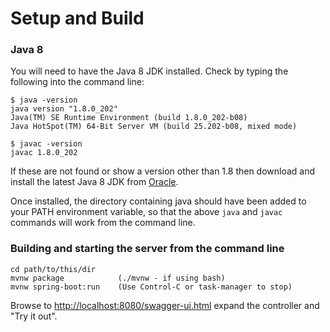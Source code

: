 # Setup and Build

### Java 8

You will need to have the Java 8 JDK installed.  Check by typing the following into the command line:

    $ java -version
    java version "1.8.0_202"
    Java(TM) SE Runtime Environment (build 1.8.0_202-b08)
    Java HotSpot(TM) 64-Bit Server VM (build 25.202-b08, mixed mode)
    
    $ javac -version
    javac 1.8.0_202

If these are not found or show a version other than 1.8 then download and install the latest Java 8 JDK from [Oracle](https://www.oracle.com/technetwork/java/javase/downloads/index.html).

Once installed, the directory containing java should have been added to your PATH environment variable, so that the above `java` and `javac` commands will work from the command line. 

### Building and starting the server from the command line

    cd path/to/this/dir
    mvnw package            (./mvnw - if using bash)
    mvnw spring-boot:run    (Use Control-C or task-manager to stop)
    
Browse to <http://localhost:8080/swagger-ui.html> expand the controller and "Try it out".
